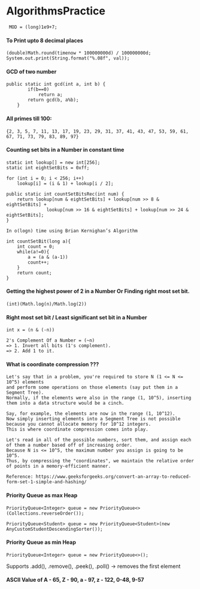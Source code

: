 # AlgorithmsPractice

``` MOD = (long)1e9+7;```

#### To Print upto 8 decimal places
```(double)Math.round(timenow * 100000000d) / 100000000d;```
```System.out.print(String.format("%.08f", val));```

#### GCD of two number
``` 
public static int gcd(int a, int b) {
		if(b==0)
			return a;
		return gcd(b, a%b);
	}
```

#### All primes till 100:
```{2, 3, 5, 7, 11, 13, 17, 19, 23, 29, 31, 37, 41, 43, 47, 53, 59, 61, 67, 71, 73, 79, 83, 89, 97}```

#### Counting set bits in a Number  in constant time

```
static int lookup[] = new int[256];
static int eightSetBits = 0xff;

for (int i = 0; i < 256; i++)
	lookup[i] = (i & 1) + lookup[i / 2];
   
public static int countSetBitsRec(int num) {
	return lookup[num & eightSetBits] + lookup[num >> 8 & eightSetBits] + 
               lookup[num >> 16 & eightSetBits] + lookup[num >> 24 & eightSetBits];
}   

In o(logn) time using Brian Kernighan’s Algorithm

int countSetBit(long a){
	int count = 0;
	while(a!=0){
		a = (a & (a-1))
		count++;
	}
	return count;
}
 ```
 
 #### Getting the highest power of 2 in a Number Or Finding right most set bit.
 ```
 (int)(Math.log(n)/Math.log(2))
 ```
 
 #### Right most set bit / Least significant set bit in a Number
 ```
 int x = (n & (-n))

 2's Complement Of a Number = (~n)
=> 1. Invert all bits (1's complement). 
 => 2. Add 1 to it. 
 ```

#### What is coordinate compression ???
 ```
Let's say that in a problem, you're required to store N (1 <= N <= 10^5) elements 
and perform some operations on those elements (say put them in a Segment Tree). 
Normally, if the elements were also in the range (1, 10^5), inserting them into a data structure would be a cinch.

Say, for example, the elements are now in the range (1, 10^12). 
Now simply inserting elements into a Segment Tree is not possible because you cannot allocate memory for 10^12 integers.
This is where coordinate compression comes into play.

Let's read in all of the possible numbers, sort them, and assign each of them a number based off of increasing order.
Because N is <= 10^5, the maximum number you assign is going to be 10^5. 
Thus, by compressing the "coordinates", we maintain the relative order of points in a memory-efficient manner.

Reference: https://www.geeksforgeeks.org/convert-an-array-to-reduced-form-set-1-simple-and-hashing/
```
 
 
#### Priority Queue as max Heap 
```PriorityQueue<Integer> queue = new PriorityQueue<>(Collections.reverseOrder());```


```PriorityQueue<Student> queue = new PriorityQueue<Student>(new AnyCustomStudentDescendingSorter());```

#### Priority Queue as min Heap 
```PriorityQueue<Integer> queue = new PriorityQueue<>();``` 

Supports .add(), .remove(), .peek(), .poll() -> removes the first element



#### ASCII Value of A - 65, Z - 90, a - 97, z - 122, 0-48, 9-57
	
